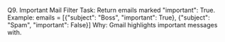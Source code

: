 Q9. Important Mail Filter
Task: Return emails marked "important": True.
Example:
emails = [{"subject": "Boss", "important": True}, {"subject": "Spam", "important": False}]
Why: Gmail highlights important messages with.